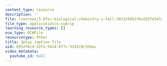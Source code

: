 ```yaml
---
content_type: resource
description: ''
file: /courses/5-07sc-biological-chemistry-i-fall-2013/6952f6cd32fe54148f7c514319c354ac_vL_E7Ik_vBs.vtt
file_type: application/x-subrip
learning_resource_types: []
ocw_type: OCWFile
resourcetype: Other
title: 3play caption file
uid: 6952f6cd-32fe-5414-8f7c-514319c354ac
video_metadata:
  youtube_id: null
---
```

